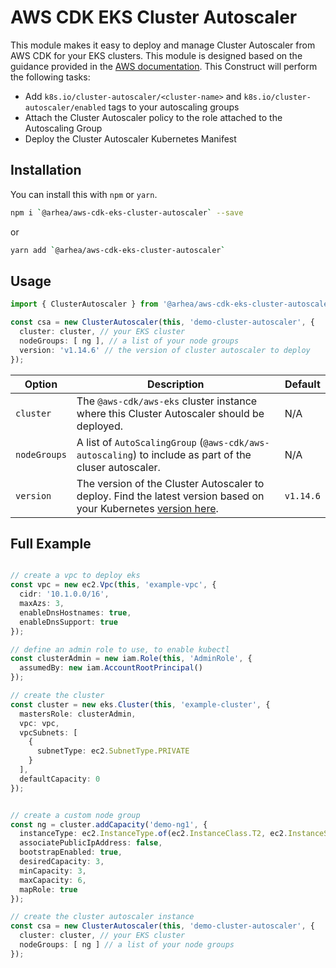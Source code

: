 # AWS CDK EKS Cluster Autoscaler
This module makes it easy to deploy and manage Cluster Autoscaler from AWS CDK for your EKS clusters. This module is designed based on the guidance provided in the [AWS documentation](https://docs.aws.amazon.com/en_pv/eks/latest/userguide/cluster-autoscaler.html). This Construct will perform the following tasks:

- Add `k8s.io/cluster-autoscaler/<cluster-name>` and `k8s.io/cluster-autoscaler/enabled` tags to your autoscaling groups
- Attach the Cluster Autoscaler policy to the role attached to the Autoscaling Group
- Deploy the Cluster Autoscaler  Kubernetes Manifest

## Installation

You can install this with `npm` or `yarn`.

```bash
npm i `@arhea/aws-cdk-eks-cluster-autoscaler` --save
```

or

```bash
yarn add `@arhea/aws-cdk-eks-cluster-autoscaler`
```

## Usage

```typescript
import { ClusterAutoscaler } from '@arhea/aws-cdk-eks-cluster-autoscaler';

const csa = new ClusterAutoscaler(this, 'demo-cluster-autoscaler', {
  cluster: cluster, // your EKS cluster
  nodeGroups: [ ng ], // a list of your node groups
  version: 'v1.14.6' // the version of cluster autoscaler to deploy
});
```

| Option | Description | Default |
|---|---|---|
| `cluster` | The `@aws-cdk/aws-eks` cluster instance where this Cluster Autoscaler should be deployed. | N/A |
| `nodeGroups` | A list of `AutoScalingGroup` (`@aws-cdk/aws-autoscaling`) to include as part of the cluser autoscaler. | N/A |
| `version` | The version of the Cluster Autoscaler to deploy. Find the latest version based on your Kubernetes [version here](https://github.com/kubernetes/autoscaler/releases).  | `v1.14.6` |


## Full Example

```typescript

// create a vpc to deploy eks
const vpc = new ec2.Vpc(this, 'example-vpc', {
  cidr: '10.1.0.0/16',
  maxAzs: 3,
  enableDnsHostnames: true,
  enableDnsSupport: true
});

// define an admin role to use, to enable kubectl
const clusterAdmin = new iam.Role(this, 'AdminRole', {
  assumedBy: new iam.AccountRootPrincipal()
});

// create the cluster
const cluster = new eks.Cluster(this, 'example-cluster', {
  mastersRole: clusterAdmin,
  vpc: vpc,
  vpcSubnets: [
    {
      subnetType: ec2.SubnetType.PRIVATE
    }
  ],
  defaultCapacity: 0
});


// create a custom node group
const ng = cluster.addCapacity('demo-ng1', {
  instanceType: ec2.InstanceType.of(ec2.InstanceClass.T2, ec2.InstanceSize.LARGE),
  associatePublicIpAddress: false,
  bootstrapEnabled: true,
  desiredCapacity: 3,
  minCapacity: 3,
  maxCapacity: 6,
  mapRole: true
});

// create the cluster autoscaler instance
const csa = new ClusterAutoscaler(this, 'demo-cluster-autoscaler', {
  cluster: cluster, // your EKS cluster
  nodeGroups: [ ng ] // a list of your node groups
});
```
